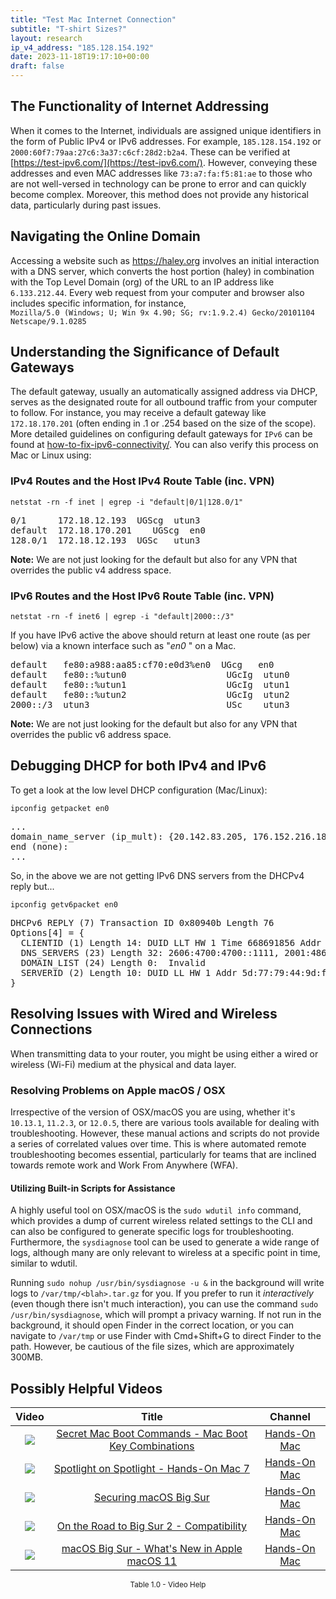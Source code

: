```yaml
---
title: "Test Mac Internet Connection"
subtitle: "T-shirt Sizes?"
layout: research
ip_v4_address: "185.128.154.192"
date: 2023-11-18T19:17:10+00:00
draft: false
---
```


## The Functionality of Internet Addressing

When it comes to the Internet, individuals are assigned unique identifiers in the form of Public IPv4 or IPv6 addresses. For example, ```185.128.154.192``` or ```2000:60f7:79aa:27c6:3a37:c6cf:28d2:b2a4```. These can be verified at [https://test-ipv6.com/](https://test-ipv6.com/). However, conveying these addresses and even MAC addresses like ```73:a7:fa:f5:81:ae``` to those who are not well-versed in technology can be prone to error and can quickly become complex. Moreover, this method does not provide any historical data, particularly during past issues.
## Navigating the Online Domain
Accessing a website such as https://haley.org involves an initial interaction with a DNS server, which converts the host portion (haley) in combination with the Top Level Domain (org) of the URL to an IP address like ```6.133.212.44```. Every web request from your computer and browser also includes specific information, for instance, <br>```Mozilla/5.0 (Windows; U; Win 9x 4.90; SG; rv:1.9.2.4) Gecko/20101104 Netscape/9.1.0285```
## Understanding the Significance of Default Gateways
The default gateway, usually an automatically assigned address via DHCP, serves as the designated route for all outbound traffic from your computer to follow. For instance, you may receive a default gateway like ```172.18.170.201``` (often ending in .1 or .254 based on the size of the scope). More detailed guidelines on configuring default gateways for ```IPv6``` can be found at [how-to-fix-ipv6-connectivity/](/blog/how-to-fix-ipv6-connectivity/). You can also verify this process on Mac or Linux using: <br>
### IPv4 Routes and the Host IPv4 Route Table (inc. VPN)
```netstat -rn -f inet | egrep -i "default|0/1|128.0/1"```

<pre>
0/1      172.18.12.193  UGScg  utun3
default  172.18.170.201    UGScg  en0
128.0/1  172.18.12.193  UGSc   utun3</pre>

**Note:** We are not just looking for the default but also for any VPN that overrides the public v4 address space.

### IPv6 Routes and the Host IPv6 Route Table (inc. VPN)
```netstat -rn -f inet6 | egrep -i "default|2000::/3"```

If you have IPv6 active the above should return at least one route (as per below) via a known interface such as "_en0_ " on a Mac. 

<pre>
default   fe80:a988:aa85:cf70:e0d3%en0  UGcg   en0
default   fe80::%utun0                   UGcIg  utun0
default   fe80::%utun1                   UGcIg  utun1
default   fe80::%utun2                   UGcIg  utun2
2000::/3  utun3                          USc    utun3</pre>

**Note:** We are not just looking for the default but also for any VPN that overrides the public v6 address space.
<br>

## Debugging DHCP for both IPv4 and IPv6

To get a look at the low level DHCP configuration (Mac/Linux): 

```ipconfig getpacket en0```

<pre>
...
domain_name_server (ip_mult): {20.142.83.205, 176.152.216.185}
end (none):
...</pre>

So, in the above we are not getting IPv6 DNS servers from the DHCPv4 reply but...

```ipconfig getv6packet en0```

<pre>
DHCPv6 REPLY (7) Transaction ID 0x80940b Length 76
Options[4] = {
  CLIENTID (1) Length 14: DUID LLT HW 1 Time 668691856 Addr 73:a7:fa:f5:81:ae
  DNS_SERVERS (23) Length 32: 2606:4700:4700::1111, 2001:4860:4860::8844
  DOMAIN_LIST (24) Length 0:  Invalid
  SERVERID (2) Length 10: DUID LL HW 1 Addr 5d:77:79:44:9d:f1
}</pre>




## Resolving Issues with Wired and Wireless Connections
When transmitting data to your router, you might be using either a wired or wireless (Wi-Fi) medium at the physical and data layer.
### Resolving Problems on Apple macOS / OSX
Irrespective of the version of OSX/macOS you are using, whether it's ```10.13.1```, ```11.2.3```, or ```12.0.5```, there are various tools available for dealing with troubleshooting. However, these manual actions and scripts do not provide a series of correlated values over time. This is where automated remote troubleshooting becomes essential, particularly for teams that are inclined towards remote work and Work From Anywhere (WFA).
#### Utilizing Built-in Scripts for Assistance
A highly useful tool on OSX/macOS is the ```sudo wdutil info``` command, which provides a dump of current wireless related settings to the CLI and can also be configured to generate specific logs for troubleshooting. Furthermore, the ```sysdiagnose``` tool can be used to generate a wide range of logs, although many are only relevant to wireless at a specific point in time, similar to wdutil.

Running ```sudo nohup /usr/bin/sysdiagnose -u &``` in the background will write logs to ```/var/tmp/<blah>.tar.gz``` for you. If you prefer to run it *interactively* (even though there isn't much interaction), you can use the command ```sudo /usr/bin/sysdiagnose```, which will prompt a privacy warning. If not run in the background, it should open Finder in the correct location, or you can navigate to ```/var/tmp``` or use Finder with Cmd+Shift+G to direct Finder to the path. However, be cautious of the file sizes, which are approximately 300MB.
## Possibly Helpful Videos

<link href="/plugins/lity/css/lity.min.css" rel="stylesheet">
<script src="/plugins/lity/js/lity.min.js"></script>
<div class="table1-start"></div>

|Video | Title | Channel |
| :---: | :---: | :---: |
|<a href="https://www.youtube.com/watch?v=VwNYWAxHCgM" data-lity><img src="https://i.ytimg.com/vi/VwNYWAxHCgM/default.jpg" class="img-fluid"></a>|<a href="https://www.youtube.com/watch?v=VwNYWAxHCgM" data-lity>Secret Mac Boot Commands - Mac Boot Key Combinations</a>|<a target="_blank" href="https://www.youtube.com/channel/UCg43DP8MdHVcl4rFK_delBg" >Hands-On Mac</a>|
|<a href="https://www.youtube.com/watch?v=RslZ4W1EPqk" data-lity><img src="https://i.ytimg.com/vi/RslZ4W1EPqk/default.jpg" class="img-fluid"></a>|<a href="https://www.youtube.com/watch?v=RslZ4W1EPqk" data-lity>Spotlight on Spotlight - Hands-On Mac 7</a>|<a target="_blank" href="https://www.youtube.com/channel/UCg43DP8MdHVcl4rFK_delBg" >Hands-On Mac</a>|
|<a href="https://www.youtube.com/watch?v=7KdhJimuhNw" data-lity><img src="https://i.ytimg.com/vi/7KdhJimuhNw/default.jpg" class="img-fluid"></a>|<a href="https://www.youtube.com/watch?v=7KdhJimuhNw" data-lity>Securing macOS Big Sur</a>|<a target="_blank" href="https://www.youtube.com/channel/UCg43DP8MdHVcl4rFK_delBg" >Hands-On Mac</a>|
|<a href="https://www.youtube.com/watch?v=HEbK-Tignuc" data-lity><img src="https://i.ytimg.com/vi/HEbK-Tignuc/default.jpg" class="img-fluid"></a>|<a href="https://www.youtube.com/watch?v=HEbK-Tignuc" data-lity>On the Road to Big Sur 2 - Compatibility</a>|<a target="_blank" href="https://www.youtube.com/channel/UCg43DP8MdHVcl4rFK_delBg" >Hands-On Mac</a>|
|<a href="https://www.youtube.com/watch?v=JMKi6o9kaZI" data-lity><img src="https://i.ytimg.com/vi/JMKi6o9kaZI/default.jpg" class="img-fluid"></a>|<a href="https://www.youtube.com/watch?v=JMKi6o9kaZI" data-lity>macOS Big Sur - What&#39;s New in Apple macOS 11</a>|<a target="_blank" href="https://www.youtube.com/channel/UCg43DP8MdHVcl4rFK_delBg" >Hands-On Mac</a>|

<center><small>Table 1.0 - Video Help</small></center>
 <br>
<div class="table1-end"></div>
<script type="text/javascript">
(function() {
    $('div.table1-start').nextUntil('div.table1-end', 'table').addClass('table thead-dark table-striped table-responsive rounded').attr('id', 't1');
    $('#t1').find('thead').addClass('thead-dark');
})();
</script>
